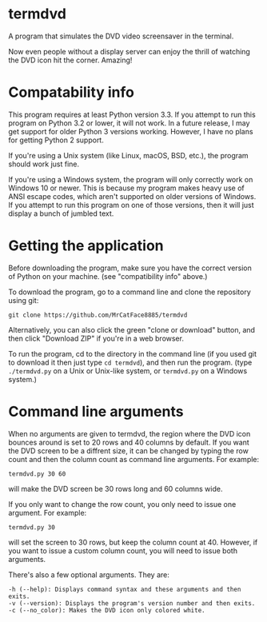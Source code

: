 # termdvd
A program that simulates the DVD video screensaver in the terminal.

Now even people without a display server can enjoy the thrill of watching the DVD icon hit the corner. Amazing!

# Compatability info
This program requires at least Python version 3.3. If you attempt to run this program on Python 3.2 or lower, it will not work. In a future release, I may get support for older Python 3 versions working. However, I have no plans for getting Python 2 support.

If you're using a Unix system (like Linux, macOS, BSD, etc.), the program should work just fine.

If you're using a Windows system, the program will only correctly work on Windows 10 or newer. This is because my program
makes heavy use of ANSI escape codes, which aren't supported on older versions of Windows. If you attempt to run this program
on one of those versions, then it will just display a bunch of jumbled text.

# Getting the application
Before downloading the program, make sure you have the correct version of Python on your machine. (see "compatibility info" above.)

To download the program, go to a command line and clone the repository using git:

`git clone https://github.com/MrCatFace8885/termdvd`

Alternatively, you can also click the green "clone or download" button, and then click "Download ZIP" if you're in a web browser.

To run the program, cd to the directory in the command line (if you used git to download it then just type `cd termdvd`), and then run the program. (type `./termdvd.py` on a Unix or Unix-like system, or `termdvd.py` on a Windows system.)

# Command line arguments
When no arguments are given to termdvd, the region where the DVD icon bounces around is set to 20 rows and 40 columns by default.
If you want the DVD screen to be a diffrent size, it can be changed by typing the row count and then the column count as command line arguments. For example:

`termdvd.py 30 60`

will make the DVD screen be 30 rows long and 60 columns wide.

If you only want to change the row count, you only need to issue one argument. For example:

`termdvd.py 30`

will set the screen to 30 rows, but keep the column count at 40. However, if you want to issue a custom column count, you will need to issue both arguments.

There's also a few optional arguments. They are:

```
-h (--help): Displays command syntax and these arguments and then exits.
-v (--version): Displays the program's version number and then exits.
-c (--no_color): Makes the DVD icon only colored white.
```
